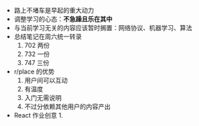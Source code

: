 - 路上不堵车是早起的重大动力
- 调整学习的心态：**不急躁且乐在其中**
- 与当前学习无关的内容应该暂时搁置：网络协议、机器学习、算法
- 总结笔记在周六统一转录
	1. 702 两份
	2. 732 一份
	3. 747 三份
- r/place 的优势
	1. 用户间可以互动
	2. 有温度
	3. 入门无需说明
	4. 不过分依赖其他用户的内容产出
- React 作业创意
	1. 